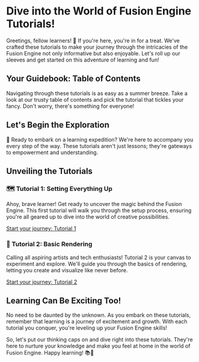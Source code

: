 # Dive into the World of Fusion Engine Tutorials!
Greetings, fellow learners! 🌟 If you're here, you're in for a treat. We've crafted these tutorials to make your journey through the intricacies of the Fusion Engine not only informative but also enjoyable. Let's roll up our sleeves and get started on this adventure of learning and fun!

## Your Guidebook: Table of Contents
Navigating through these tutorials is as easy as a summer breeze. Take a look at our trusty table of contents and pick the tutorial that tickles your fancy. Don't worry, there's something for everyone!

## Let's Begin the Exploration
🚀 Ready to embark on a learning expedition? We're here to accompany you every step of the way. These tutorials aren't just lessons; they're gateways to empowerment and understanding.

## Unveiling the Tutorials

### 🗺️ Tutorial 1: Setting Everything Up
Ahoy, brave learner! Get ready to uncover the magic behind the Fusion Engine. This first tutorial will walk you through the setup process, ensuring you're all geared up to dive into the world of creative possibilities.

[Start your journey: Tutorial 1](<http://fusion-engine.tech/docs/tutorials/setup.html>)

### 🎨 Tutorial 2: Basic Rendering
Calling all aspiring artists and tech enthusiasts! Tutorial 2 is your canvas to experiment and explore. We'll guide you through the basics of rendering, letting you create and visualize like never before.

[Start your journey: Tutorial 2](<http://fusion-engine.tech/docs/tutorials/basics.html>)

## Learning Can Be Exciting Too!
No need to be daunted by the unknown. As you embark on these tutorials, remember that learning is a journey of excitement and growth. With each tutorial you conquer, you're leveling up your Fusion Engine skills!

So, let's put our thinking caps on and dive right into these tutorials. They're here to nurture your knowledge and make you feel at home in the world of Fusion Engine. Happy learning! 📚🚀